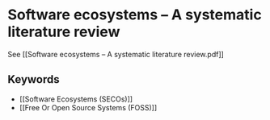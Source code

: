 # Software ecosystems – A systematic literature review
See [[Software ecosystems – A systematic literature review.pdf]]

## Keywords
- [[Software Ecosystems (SECOs)]]
- [[Free Or Open Source Systems (FOSS)]]
